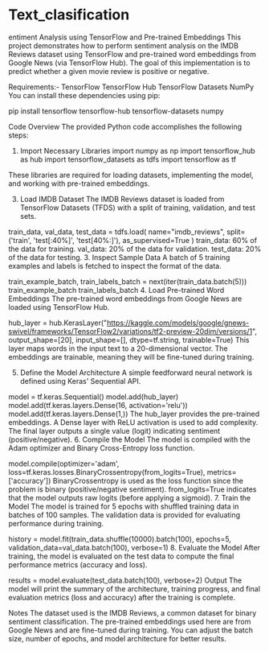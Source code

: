 # Text_clasification

entiment Analysis using TensorFlow and Pre-trained Embeddings
This project demonstrates how to perform sentiment analysis on the IMDB Reviews dataset using TensorFlow and pre-trained word embeddings from Google News (via TensorFlow Hub). The goal of this implementation is to predict whether a given movie review is positive or negative.

Requirements:-
TensorFlow
TensorFlow Hub
TensorFlow Datasets
NumPy
You can install these dependencies using pip:

pip install tensorflow tensorflow-hub tensorflow-datasets numpy

Code Overview
The provided Python code accomplishes the following steps:

1. Import Necessary Libraries
import numpy as np
import tensorflow_hub as hub
import tensorflow_datasets as tdfs
import tensorflow as tf


These libraries are required for loading datasets, implementing the model, and working with pre-trained embeddings.

3. Load IMDB Dataset
The IMDB Reviews dataset is loaded from TensorFlow Datasets (TFDS) with a split of training, validation, and test sets.


train_data, val_data, test_data = tdfs.load(
    name="imdb_reviews", split=('train', 'test[:40%]', 'test[40%:]'), as_supervised=True
)
train_data: 60% of the data for training.
val_data: 20% of the data for validation.
test_data: 20% of the data for testing.
3. Inspect Sample Data
A batch of 5 training examples and labels is fetched to inspect the format of the data.


train_example_batch, train_labels_batch = next(iter(train_data.batch(5)))
train_example_batch
train_labels_batch
4. Load Pre-trained Word Embeddings
The pre-trained word embeddings from Google News are loaded using TensorFlow Hub.

hub_layer = hub.KerasLayer("https://kaggle.com/models/google/gnews-swivel/frameworks/TensorFlow2/variations/tf2-preview-20dim/versions/1", 
                           output_shape=[20], input_shape=[], dtype=tf.string, trainable=True)
This layer maps words in the input text to a 20-dimensional vector. The embeddings are trainable, meaning they will be fine-tuned during training.

5. Define the Model Architecture
A simple feedforward neural network is defined using Keras' Sequential API.


model = tf.keras.Sequential()
model.add(hub_layer)
model.add(tf.keras.layers.Dense(16, activation='relu'))
model.add(tf.keras.layers.Dense(1,))
The hub_layer provides the pre-trained embeddings.
A Dense layer with ReLU activation is used to add complexity.
The final layer outputs a single value (logit) indicating sentiment (positive/negative).
6. Compile the Model
The model is compiled with the Adam optimizer and Binary Cross-Entropy loss function.

model.compile(optimizer='adam', loss=tf.keras.losses.BinaryCrossentropy(from_logits=True), metrics=['accuracy'])
BinaryCrossentropy is used as the loss function since the problem is binary (positive/negative sentiment).
from_logits=True indicates that the model outputs raw logits (before applying a sigmoid).
7. Train the Model
The model is trained for 5 epochs with shuffled training data in batches of 100 samples. The validation data is provided for evaluating performance during training.


history = model.fit(train_data.shuffle(10000).batch(100), epochs=5, validation_data=val_data.batch(100), verbose=1)
8. Evaluate the Model
After training, the model is evaluated on the test data to compute the final performance metrics (accuracy and loss).

results = model.evaluate(test_data.batch(100), verbose=2)
Output
The model will print the summary of the architecture, training progress, and final evaluation metrics (loss and accuracy) after the training is complete.

Notes
The dataset used is the IMDB Reviews, a common dataset for binary sentiment classification.
The pre-trained embeddings used here are from Google News and are fine-tuned during training.
You can adjust the batch size, number of epochs, and model architecture for better results.
